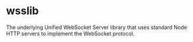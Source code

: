 # wsslib
The underlying Unified WebSocket Server library that uses standard Node HTTP servers to implement the WebSocket protocol.
